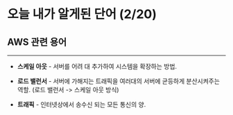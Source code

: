 # **오늘 내가 알게된 단어 (2/20)**

## **AWS 관련 용어**
---
- **스케일 아웃** - 서버를 어려 대 추가하여 시스템을 확장하는 방법.
  
- **로드 밸런서** - 서버에 가해지는 트래픽을 여러대의 서버에 균등하게 분산시켜주는 역할. (로드 밸런서 -> 스케일 아웃 방식)

- **트래픽** - 인터넷상에서 송수신 되는 모든 통신의 양.
